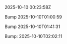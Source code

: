 2025-10-10 00:23:58Z

Bump 2025-10-10T01:00:59

Bump 2025-10-10T01:41:31

Bump: 2025-10-10T02:02:11
